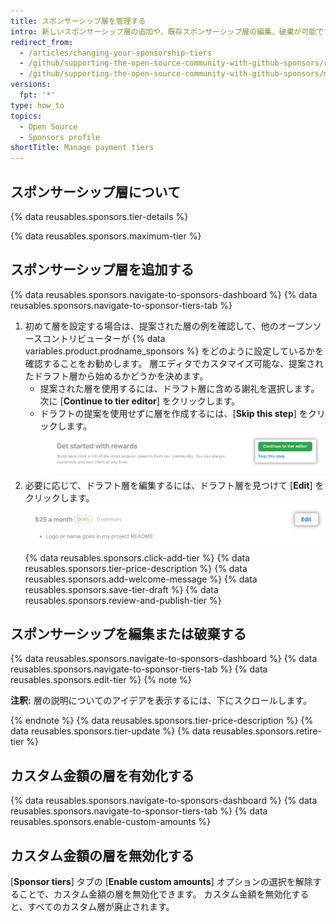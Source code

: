 ```yaml
---
title: スポンサーシップ層を管理する
intro: 新しいスポンサーシップ層の追加や、既存スポンサーシップ層の編集、破棄が可能です。
redirect_from:
  - /articles/changing-your-sponsorship-tiers
  - /github/supporting-the-open-source-community-with-github-sponsors/changing-your-sponsorship-tiers
  - /github/supporting-the-open-source-community-with-github-sponsors/managing-your-sponsorship-tiers
versions:
  fpt: '*'
type: how_to
topics:
  - Open Source
  - Sponsors profile
shortTitle: Manage payment tiers
---
```


## スポンサーシップ層について

{% data reusables.sponsors.tier-details %}

{% data reusables.sponsors.maximum-tier %}

## スポンサーシップ層を追加する

{% data reusables.sponsors.navigate-to-sponsors-dashboard %}
{% data reusables.sponsors.navigate-to-sponsor-tiers-tab %}
1. 初めて層を設定する場合は、提案された層の例を確認して、他のオープンソースコントリビューターが {% data variables.product.prodname_sponsors %} をどのように設定しているかを確認することをお勧めします。 層エディタでカスタマイズ可能な、提案されたドラフト層から始めるかどうかを決めます。
   - 提案された層を使用するには、ドラフト層に含める謝礼を選択します。 次に [**Continue to tier editor**] をクリックします。
   - ドラフトの提案を使用せずに層を作成するには、[**Skip this step**] をクリックします。 ![[Skip this step] オプションと [Continue to tier editor] ボタン](/assets/images/help/sponsors/tier-editor-button.png)
1. 必要に応じて、ドラフト層を編集するには、ドラフト層を見つけて [**Edit**] をクリックします。 ![ドラフト層の横にある編集ボタン](/assets/images/help/sponsors/draft-tier-edit.png)
{% data reusables.sponsors.click-add-tier %}
{% data reusables.sponsors.tier-price-description %}
{% data reusables.sponsors.add-welcome-message %}
{% data reusables.sponsors.save-tier-draft %}
{% data reusables.sponsors.review-and-publish-tier %}

## スポンサーシップを編集または破棄する

{% data reusables.sponsors.navigate-to-sponsors-dashboard %}
{% data reusables.sponsors.navigate-to-sponsor-tiers-tab %}
{% data reusables.sponsors.edit-tier %}
  {% note %}

  **注釈:** 層の説明についてのアイデアを表示するには、下にスクロールします。

  {% endnote %}
{% data reusables.sponsors.tier-price-description %}
{% data reusables.sponsors.tier-update %}
{% data reusables.sponsors.retire-tier %}

## カスタム金額の層を有効化する

{% data reusables.sponsors.navigate-to-sponsors-dashboard %}
{% data reusables.sponsors.navigate-to-sponsor-tiers-tab %}
{% data reusables.sponsors.enable-custom-amounts %}

## カスタム金額の層を無効化する

[**Sponsor tiers**] タブの [**Enable custom amounts**] オプションの選択を解除することで、カスタム金額の層を無効化できます。 カスタム金額を無効化すると、すべてのカスタム層が廃止されます。
